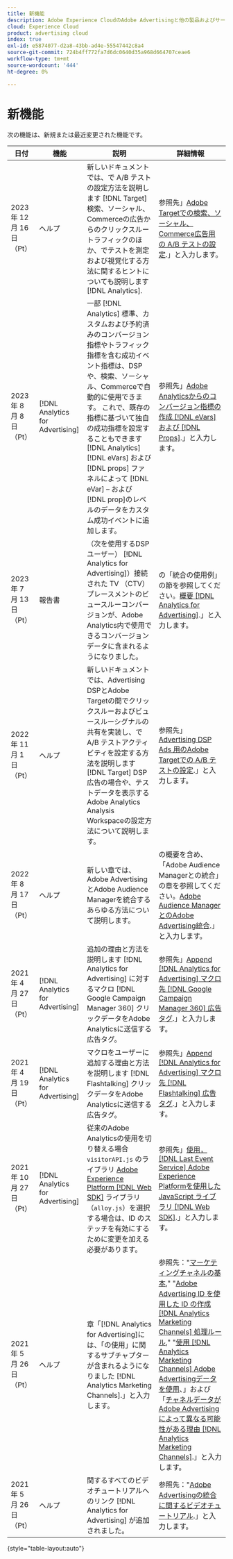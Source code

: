 ```yaml
---
title: 新機能
description: Adobe Experience CloudのAdobe Advertisingと他の製品およびサービスとの統合のアップデートについて説明します。
cloud: Experience Cloud
product: advertising cloud
index: true
exl-id: e5874077-d2a8-43bb-ad4e-55547442c8a4
source-git-commit: 724b4ff772fa7d6dc0640d35a968d664707ceae6
workflow-type: tm+mt
source-wordcount: '444'
ht-degree: 0%

---
```


# 新機能

次の機能は、新規または最近変更された機能です。

| 日付 | 機能 | 説明 | 詳細情報 |
| ---- | ------- | ----------- | -------------------- |
| 2023 年 12 月 16 日（Pt） | ヘルプ | 新しいドキュメントでは、で A/B テストの設定方法を説明します [!DNL Target] 検索、ソーシャル、Commerceの広告からのクリックスルートラフィックのほか、でテストを測定および視覚化する方法に関するヒントについても説明します [!DNL Analytics]. | 参照先」[Adobe Targetでの検索、ソーシャル、Commerce広告用の A/B テストの設定](/help/integrations/target/ab-tests-search.md).」と入力します。 |
| 2023 年 8 月 8 日（Pt） | [!DNL Analytics for Advertising] | 一部 [!DNL Analytics] 標準、カスタムおよび予約済みのコンバージョン指標やトラフィック指標を含む成功イベント指標は、DSPや、検索、ソーシャル、Commerceで自動的に使用できます。 これで、既存の指標に基づいて独自の成功指標を設定することもできます [!DNL Analytics] [!DNL eVars] および [!DNL props] ファネルによって [!DNL eVar] – および [!DNL prop]のレベルのデータをカスタム成功イベントに追加します。 | 参照先」[Adobe Analyticsからのコンバージョン指標の作成 [!DNL eVars] および [!DNL Props]](/help/integrations/analytics/conversion-metrics-from-evars.md).」と入力します。 |
| 2023 年 7 月 13 日（Pt） | 報告書 | （次を使用するDSP ユーザー） [!DNL Analytics for Advertising]）接続された TV （CTV）プレースメントのビュースルーコンバージョンが、Adobe Analytics内で使用できるコンバージョンデータに含まれるようになりました。 | の「統合の使用例」の節を参照してください。[概要 [!DNL Analytics for Advertising]](/help/integrations/analytics/overview.md#integration-examples).」と入力します。 |
| 2022 年 11 月 1 日（Pt） | ヘルプ | 新しいドキュメントでは、Advertising DSPとAdobe Targetの間でクリックスルーおよびビュースルーシグナルの共有を実装し、で A/B テストアクティビティを設定する方法を説明します [!DNL Target] DSP広告の場合や、テストデータを表示するAdobe Analytics Analysis Workspaceの設定方法について説明します。 | 参照先」[Advertising DSP Ads 用のAdobe Targetでの A/B テストの設定](/help/integrations/target/ab-tests-dsp.md).」と入力します。 |
| 2022 年 8 月 17 日（Pt） | ヘルプ | 新しい章では、Adobe AdvertisingとAdobe Audience Managerを統合するあらゆる方法について説明します。 | の概要を含め、「Adobe Audience Managerとの統合」の章を参照してください。[Adobe Audience ManagerとのAdobe Advertising統合](/help/integrations/audience-manager/overview.md).」と入力します。 |
| 2021 年 4 月 27 日（Pt） | [!DNL Analytics for Advertising] | 追加の理由と方法を説明します [!DNL Analytics for Advertising] に対するマクロ [!DNL Google Campaign Manager 360] クリックデータをAdobe Analyticsに送信する広告タグ。 | 参照先」[Append [!DNL Analytics for Advertising] マクロ先 [!DNL Google Campaign Manager 360] 広告タグ](/help/integrations/analytics/macros-google-campaign-manager.md).」と入力します。 |
| 2021 年 4 月 19 日（Pt） | [!DNL Analytics for Advertising] | マクロをユーザーに追加する理由と方法を説明します [!DNL Flashtalking] クリックデータをAdobe Analyticsに送信する広告タグ。 | 参照先」[Append [!DNL Analytics for Advertising] マクロ先 [!DNL Flashtalking] 広告タグ](/help/integrations/analytics/macros-flashtalking.md).」と入力します。 |
| 2021 年 10 月 27 日（Pt） | [!DNL Analytics for Advertising] | 従来のAdobe Analyticsの使用を切り替える場合 `visitorAPI.js` のライブラリ [Adobe Experience Platform [!DNL Web SDK]](https://experienceleague.adobe.com/docs/experience-platform/edge/home.html) ライブラリ （`alloy.js`）を選択する場合は、ID のステッチを有効にするために変更を加える必要があります。 | 参照先」[使用， [!DNL Last Event Service] Adobe Experience Platformを使用した JavaScript ライブラリ [!DNL Web SDK]](/help/integrations/analytics/web-sdk.md).」と入力します。 |
| 2021 年 5 月 26 日（Pt） | ヘルプ | 章「[!DNL Analytics for Advertising]には、「の使用」に関するサブチャプターが含まれるようになりました [!DNL Analytics Marketing Channels].」と入力します。 | 参照先：&quot;[マーケティングチャネルの基本](/help/integrations/analytics/marketing-channels/mc-overview.md),&quot; &quot;[Adobe Advertising ID を使用した ID の作成 [!DNL Analytics Marketing Channels] 処理ルール](/help/integrations/analytics/marketing-channels/mc-ids.md),&quot; &quot;[使用 [!DNL Analytics Marketing Channels] Adobe Advertisingデータを使用](/help/integrations/analytics/marketing-channels/mc-ac-data.md)、」および「[チャネルデータがAdobe Advertisingによって異なる可能性がある理由 [!DNL Analytics Marketing Channels]](/help/integrations/analytics/marketing-channels/mc-data-variances.md).」と入力します。 |
| 2021 年 5 月 26 日（Pt） | ヘルプ | 関するすべてのビデオチュートリアルへのリンク [!DNL Analytics for Advertising] が追加されました。 | 参照先：&quot;[Adobe Advertisingの統合に関するビデオチュートリアル](https://experienceleague.adobe.com/docs/advertising-learn/tutorials/overview.html).」と入力します。 |

{style="table-layout:auto"}

<!-- At some point, just make this an overview page instead?

Adobe Advertising is integrated with the following Adobe Experience Cloud products:

* [Adobe Analytics](/help/integrations/analytics/overview.md)

* Adobe Audience Manager

* Adobe Campaign (Adobe Advertising Search only)

 -->
